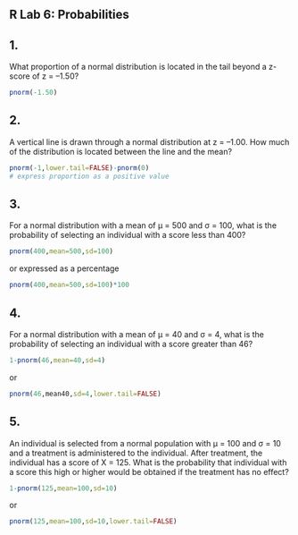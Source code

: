 ## R Lab 6: Probabilities

## 1. 
What proportion of a normal distribution is located in the tail beyond a z-score of z = –1.50?
```r
pnorm(-1.50)
```

## 2. 
A vertical line is drawn through a normal distribution at z = –1.00. How much of the distribution is located between the line and the mean?
```r
pnorm(-1,lower.tail=FALSE)-pnorm(0)
# express proportion as a positive value
```

## 3.
For a normal distribution with a mean of μ = 500 and σ = 100, what is the probability of selecting an individual with a score less than 400?
```r
pnorm(400,mean=500,sd=100)
```
or expressed as a percentage
```r
pnorm(400,mean=500,sd=100)*100
```

## 4. 
For a normal distribution with a mean of μ = 40 and σ = 4, what is the probability of selecting an individual with a score greater than 46?
```r
1-pnorm(46,mean=40,sd=4)
```
or
```r
pnorm(46,mean40,sd=4,lower.tail=FALSE)
```

## 5. 
An individual is selected from a normal population with μ = 100 and σ = 10 and a treatment is administered to the individual. After treatment, the individual has a score of X = 125. What is the probability that individual with a score this high or higher would be obtained if the treatment has no effect?
```r
1-pnorm(125,mean=100,sd=10)
```
or
```r
pnorm(125,mean=100,sd=10,lower.tail=FALSE)
```
